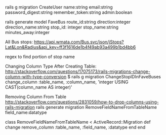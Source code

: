 rails g migration CreateUser name:string email:string password_digest:string remember_token:string admin:boolean



rails generate model FaveBus route_id:string direction:integer direction_name:string stop_id: integer stop_name:string  minutes_away:integer


All Bus stops:
https://api.wmata.com/Bus.svc/json/jStops?Lat&Lon&Radius&api_key=ff3f1616de1b4f49ab93a499b1bd4bb6


regex to find portion of stop name


Changing Column Type After Creating Table:
http://stackoverflow.com/questions/17075173/rails-migrations-change-column-with-type-conversion
$ rails g migration ChangeStopIDInFaveBuses
change_column :table_name, :column_name, 'integer USING CAST(column_name AS integer)'


Removing Column From Table
http://stackoverflow.com/questions/2831059/how-to-drop-columns-using-rails-migration
rails generate migration RemoveFieldNameFromTableName field_name:datatype

class RemoveFieldNameFromTableName < ActiveRecord::Migration
  def change
    remove_column :table_name, :field_name, :datatype
  end
end
